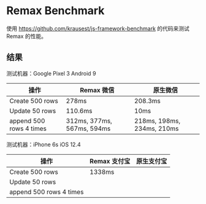 # Remax Benchmark

使用 https://github.com/krausest/js-framework-benchmark 的代码来测试 Remax 的性能。

## 结果

测试机器：Google Pixel 3 Android 9

| 操作                    | Remax 微信                 | 原生微信                   |
| ----------------------- | -------------------------- | -------------------------- |
| Create 500 rows         | 278ms                      | 208.3ms                    |
| Update 50 rows          | 110.6ms                    | 10ms                       |
| append 500 rows 4 times | 312ms, 377ms, 567ms, 594ms | 218ms, 198ms, 234ms, 210ms |


测试机器：iPhone 6s iOS 12.4

| 操作                    | Remax 支付宝                 | 原生支付宝                   |
| ----------------------- | -------------------------- | -------------------------- |
| Create 500 rows         | 1338ms                     |                            |
| Update 50 rows          |                            |                            |
| append 500 rows 4 times |                            |                            |

